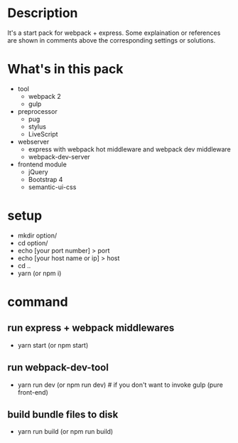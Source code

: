 # Description
It's a start pack for webpack + express.
Some explaination or references are shown in comments above the corresponding settings or solutions.

# What's in this pack
  * tool
    * webpack 2
    * gulp
  * preprocessor
  	* pug
    * stylus
    * LiveScript
  * webserver
  	* express with webpack hot middleware and webpack dev middleware
    * webpack-dev-server
  * frontend module
    * jQuery
    * Bootstrap 4
    * semantic-ui-css

# setup
  * mkdir option/
  * cd option/
  * echo [your port number] > port
  * echo [your host name or ip] > host
  * cd ..
  * yarn (or npm i)

# command

## run express + webpack middlewares
  * yarn start (or npm start)


## run webpack-dev-tool
  * yarn run dev (or npm run dev) # if you don't want to invoke gulp (pure front-end)

## build bundle files to disk
  * yarn run build (or npm run build)
